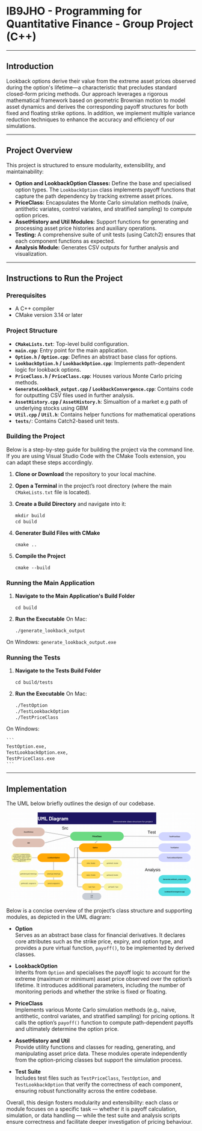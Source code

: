 # IB9JHO - Programming for Quantitative Finance - Group Project (C++)

***

## Introduction
 Lookback options derive their value from the extreme asset prices observed during the option's lifetime—a characteristic that precludes standard closed-form pricing methods. Our approach leverages a rigorous mathematical framework based on geometric Brownian motion to model asset dynamics and derives the corresponding payoff structures for both fixed and floating strike options. In addition, we implement multiple variance reduction techniques to enhance the accuracy and efficiency of our simulations.

***

## Project Overview

This project is structured to ensure modularity, extensibility, and maintainability:
- **Option and LookbackOption Classes:** Define the base and specialised option types. The `LookbackOption` class implements payoff functions that capture the path dependency by tracking extreme asset prices.
- **PriceClass:** Encapsulates the Monte Carlo simulation methods (naïve, antithetic variates, control variates, and stratified sampling) to compute option prices.
- **AssetHistory and Util Modules:** Support functions for generating and processing asset price histories and auxiliary operations.
- **Testing:** A comprehensive suite of unit tests (using Catch2) ensures that each component functions as expected.
- **Analysis Module:** Generates CSV outputs for further analysis and visualization.

***

## Instructions to Run the Project

### Prerequisites
- A C++ compiler
- CMake version 3.14 or later

###  Project Structure

- **`CMakeLists.txt`**: Top-level build configuration.
- **`main.cpp`**: Entry point for the main application.
- **`Option.h` / `Option.cpp`**: Defines an abstract base class for options.
- **`LookbackOption.h` / `LookbackOption.cpp`**: Implements path-dependent logic for lookback options.
- **`PriceClass.h` / `PriceClass.cpp`**: Houses various Monte Carlo pricing methods.
- **`GenerateLookback_output.cpp` / `LookbackConvergence.cpp`**: Contains code for outputting CSV files used in further analysis.
- **`AssetHistory.cpp` / `AssetHistory.h`**: Simualtion of a market e.g path of underlying stocks using GBM
- **`Util.cpp` / `Util.h`**: Contains helper functions for mathematical operations
- **`tests/`**: Contains Catch2-based unit tests.


### Building the Project

Below is a step-by-step guide for building the project via the command line. If you are using Visual Studio Code with the CMake Tools extension, you can adapt these steps accordingly.

1. **Clone or Download** the repository to your local machine.

2. **Open a Terminal** in the project’s root directory (where the main `CMakeLists.txt` file is located).

3. **Create a Build Directory** and navigate into it:
   ```
   mkdir build
   cd build
   ```

4. **Generater Build Files with CMake** 
    ```
    cmake ..
    ```

5. **Compile the Project**
    ```
    cmake --build
    ```

### Running the Main Application

1. **Navigate to the Main Application's Build Folder**
    ```
    cd build
    ```

2. **Run the Executable**
On Mac:
    ```
    ./generate_lookback_output
    ```

On Windows:
    ```
    generate_lookback_output.exe
    ```



### Running the Tests

1. **Navigate to the Tests Build Folder**
    ```
    cd build/tests
    ```
2. **Run the Executable**
On Mac:
    ```
    ./TestOption
    ./TestLookbackOption
    ./TestPriceClass
    ```

On Windows:

    ```
    TestOption.exe, 
    TestLookbackOption.exe, 
    TestPriceClass.exe
    ```
    

***

## Implementation

The UML below briefly outlines the design of our codebase.

![](./assets/UML.png)

Below is a concise overview of the project’s class structure and supporting modules, as depicted in the UML diagram:

- **Option**  
  Serves as an abstract base class for financial derivatives. It declares core attributes such as the strike price, expiry, and option type, and provides a pure virtual function, `payoff()`, to be implemented by derived classes.

- **LookbackOption**  
  Inherits from `Option` and specialises the payoff logic to account for the extreme (maximum or minimum) asset price observed over the option’s lifetime. It introduces additional parameters, including the number of monitoring periods and whether the strike is fixed or floating.

- **PriceClass**  
  Implements various Monte Carlo simulation methods (e.g., naive, antithetic, control variates, and stratified sampling) for pricing options. It calls the option’s `payoff()` function to compute path-dependent payoffs and ultimately determine the option price.

- **AssetHistory and Util**  
  Provide utility functions and classes for reading, generating, and manipulating asset price data. These modules operate independently from the option-pricing classes but support the simulation process.

- **Test Suite**  
  Includes test files such as `TestPriceClass`, `TestOption`, and `TestLookbackOption` that verify the correctness of each component, ensuring robust functionality across the entire codebase.


Overall, this design fosters modularity and extensibility: each class or module focuses on a specific task — whether it is payoff calculation, simulation, or data handling — while the test suite and analysis scripts ensure correctness and facilitate deeper investigation of pricing behaviour.



